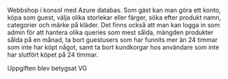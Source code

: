 Webbshop i konsol med Azure databas. Som gäst kan man göra ett konto, köpa som guest, välja olika storlekar eller färger, söka efter produkt namn, categorier och märke på kläder. 
Det finns också att man kan logga in som admin för att hantera olika queries som mest sålda, mängden produkter sålda på en månad, ta bort guestusers som har funnits mer än 24 timmar som inte har köpt något,
samt ta bort kundkorgar hos användare som inte har slutfört köpet på 24 timmar.

Uppgiften blev betygsat VG
